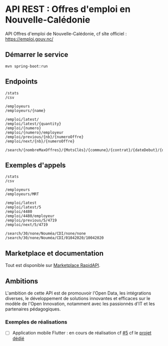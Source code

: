 # API REST : Offres d'emploi en Nouvelle-Calédonie


API Offres d'emploi de Nouvelle-Calédonie, cf sîte officiel : https://emploi.gouv.nc/

## Démarrer le service
 
`mvn spring-boot:run`

## Endpoints

```
/stats
/csv

/employeurs
/employeurs/{name}

/emploi/latest/
/emploi/latest/{quantity}
/emploi/{numero}
/emploi/{numero}/employeur
/emploi/previous/{nb}/{numeroOffre}
/emploi/next/{nb}/{numeroOffre}

/search/{nombreMaxOffres}/{MotsClès}/{commune}/{contrat}/{dateDebut}/{dateFin}
```

## Exemples d'appels

```
/stats
/csv

/employeurs
/employeurs/MRT

/emploi/latest
/emploi/latest/5
/emploi/4480
/emploi/4480/employeur
/emploi/previous/5/4719
/emploi/next/5/4719

/search/30/none/Nouméa/CDI/none/none
/search/30/none/Nouméa/CDI/01042020/10042020
```

## Marketplace et documentation
 
 Tout est disponible sur [Marketplace RapidAPI](https://rapidapi.com/adriens/api/emploi-nouvelle-caledonie).
 
## Ambitions
 
L'ambition de cette API est de promouvoir l'Open Data, les intégrations diverses, le développement
de solutions innovantes et efficaces sur le modèle de l'Open Innovation, notamment avec les passionnés d'IT
et les partenaires pédagogiques.


### Exemples de réalisations
 
- [ ] Application mobile Flutter : en cours de réalisation cf [#5](https://github.com/adriens/emploi-nc-api/issues/5) cf le [projet dédié](https://github.com/adriens/emploi-nc-app)
